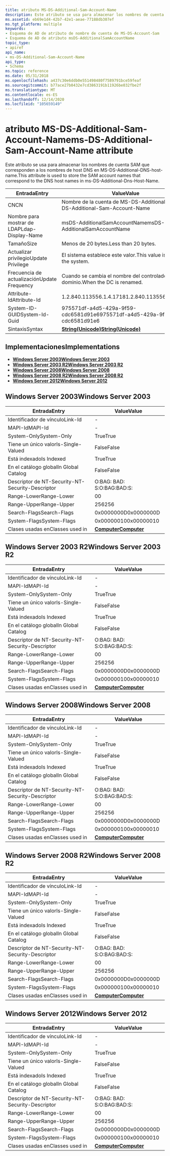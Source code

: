 ```yaml
---
title: atributo MS-DS-Additional-Sam-Account-Name
description: Este atributo se usa para almacenar los nombres de cuenta SAM que corresponden a los nombres de host DNS en MS-DS-Additional-DNS-host-name.
ms.assetid: eb69e1d4-42b7-42e1-aeae-77188db307ef
ms.tgt_platform: multiple
keywords:
- Esquema de AD de atributo de nombre de cuenta de MS-DS-Account-Sam
- Esquema de AD de atributo msDS-AdditionalSamAccountName
topic_type:
- apiref
api_name:
- ms-DS-Additional-Sam-Account-Name
api_type:
- Schema
ms.topic: reference
ms.date: 05/31/2018
ms.openlocfilehash: a437c30e6ddb0e551498480f7589791bce59feaf
ms.sourcegitcommit: b77ace27b0432e7cd3863191b11926be032fbe2f
ms.translationtype: MT
ms.contentlocale: es-ES
ms.lasthandoff: 12/14/2020
ms.locfileid: "105659149"
---
```

# <a name="ms-ds-additional-sam-account-name-attribute"></a><span data-ttu-id="9aa83-105">atributo MS-DS-Additional-Sam-Account-Name</span><span class="sxs-lookup"><span data-stu-id="9aa83-105">ms-DS-Additional-Sam-Account-Name attribute</span></span>

<span data-ttu-id="9aa83-106">Este atributo se usa para almacenar los nombres de cuenta SAM que corresponden a los nombres de host DNS en MS-DS-Additional-DNS-host-name.</span><span class="sxs-lookup"><span data-stu-id="9aa83-106">This attribute is used to store the SAM account names that correspond to the DNS host names in ms-DS-Additional-Dns-Host-Name.</span></span>



| <span data-ttu-id="9aa83-107">Entrada</span><span class="sxs-lookup"><span data-stu-id="9aa83-107">Entry</span></span> | <span data-ttu-id="9aa83-108">Value</span><span class="sxs-lookup"><span data-stu-id="9aa83-108">Value</span></span> |
|-------------------|---------------------------------------------|
| <span data-ttu-id="9aa83-109">CN</span><span class="sxs-lookup"><span data-stu-id="9aa83-109">CN</span></span>                | <span data-ttu-id="9aa83-110">Nombre de la cuenta de MS-DS-Additional-Sam</span><span class="sxs-lookup"><span data-stu-id="9aa83-110">ms-DS-Additional-Sam-Account-Name</span></span>           |
| <span data-ttu-id="9aa83-111">Nombre para mostrar de LDAP</span><span class="sxs-lookup"><span data-stu-id="9aa83-111">Ldap-Display-Name</span></span> | <span data-ttu-id="9aa83-112">msDS-AdditionalSamAccountName</span><span class="sxs-lookup"><span data-stu-id="9aa83-112">msDS-AdditionalSamAccountName</span></span>               |
| <span data-ttu-id="9aa83-113">Tamaño</span><span class="sxs-lookup"><span data-stu-id="9aa83-113">Size</span></span>              | <span data-ttu-id="9aa83-114">Menos de 20 bytes.</span><span class="sxs-lookup"><span data-stu-id="9aa83-114">Less than 20 bytes.</span></span>                         |
| <span data-ttu-id="9aa83-115">Actualizar privilegio</span><span class="sxs-lookup"><span data-stu-id="9aa83-115">Update Privilege</span></span>  | <span data-ttu-id="9aa83-116">El sistema establece este valor.</span><span class="sxs-lookup"><span data-stu-id="9aa83-116">This value is set by the system.</span></span>            |
| <span data-ttu-id="9aa83-117">Frecuencia de actualización</span><span class="sxs-lookup"><span data-stu-id="9aa83-117">Update Frequency</span></span>  | <span data-ttu-id="9aa83-118">Cuando se cambia el nombre del controlador de dominio.</span><span class="sxs-lookup"><span data-stu-id="9aa83-118">When the DC is renamed.</span></span>                     |
| <span data-ttu-id="9aa83-119">Attribute-Id</span><span class="sxs-lookup"><span data-stu-id="9aa83-119">Attribute-Id</span></span>      | <span data-ttu-id="9aa83-120">1.2.840.113556.1.4.1718</span><span class="sxs-lookup"><span data-stu-id="9aa83-120">1.2.840.113556.1.4.1718</span></span>                     |
| <span data-ttu-id="9aa83-121">System-ID-GUID</span><span class="sxs-lookup"><span data-stu-id="9aa83-121">System-Id-Guid</span></span>    | <span data-ttu-id="9aa83-122">975571df-a4d5-429a-9f59-cdc6581d91e6</span><span class="sxs-lookup"><span data-stu-id="9aa83-122">975571df-a4d5-429a-9f59-cdc6581d91e6</span></span>        |
| <span data-ttu-id="9aa83-123">Sintaxis</span><span class="sxs-lookup"><span data-stu-id="9aa83-123">Syntax</span></span>            | [<span data-ttu-id="9aa83-124">**String(Unicode)**</span><span class="sxs-lookup"><span data-stu-id="9aa83-124">**String(Unicode)**</span></span>](s-string-unicode.md) |



## <a name="implementations"></a><span data-ttu-id="9aa83-125">Implementaciones</span><span class="sxs-lookup"><span data-stu-id="9aa83-125">Implementations</span></span>

-   [<span data-ttu-id="9aa83-126">**Windows Server 2003**</span><span class="sxs-lookup"><span data-stu-id="9aa83-126">**Windows Server 2003**</span></span>](#windows-server-2003)
-   [<span data-ttu-id="9aa83-127">**Windows Server 2003 R2**</span><span class="sxs-lookup"><span data-stu-id="9aa83-127">**Windows Server 2003 R2**</span></span>](#windows-server-2003-r2)
-   [<span data-ttu-id="9aa83-128">**Windows Server 2008**</span><span class="sxs-lookup"><span data-stu-id="9aa83-128">**Windows Server 2008**</span></span>](#windows-server-2008)
-   [<span data-ttu-id="9aa83-129">**Windows Server 2008 R2**</span><span class="sxs-lookup"><span data-stu-id="9aa83-129">**Windows Server 2008 R2**</span></span>](#windows-server-2008-r2)
-   [<span data-ttu-id="9aa83-130">**Windows Server 2012**</span><span class="sxs-lookup"><span data-stu-id="9aa83-130">**Windows Server 2012**</span></span>](#windows-server-2012)

## <a name="windows-server-2003"></a><span data-ttu-id="9aa83-131">Windows Server 2003</span><span class="sxs-lookup"><span data-stu-id="9aa83-131">Windows Server 2003</span></span>



| <span data-ttu-id="9aa83-132">Entrada</span><span class="sxs-lookup"><span data-stu-id="9aa83-132">Entry</span></span> | <span data-ttu-id="9aa83-133">Value</span><span class="sxs-lookup"><span data-stu-id="9aa83-133">Value</span></span> |
|------------------------|-------------------------------------------|
| <span data-ttu-id="9aa83-134">Identificador de vínculo</span><span class="sxs-lookup"><span data-stu-id="9aa83-134">Link-Id</span></span>                | \-                                        |
| <span data-ttu-id="9aa83-135">MAPI-Id</span><span class="sxs-lookup"><span data-stu-id="9aa83-135">MAPI-Id</span></span>                | \-                                        |
| <span data-ttu-id="9aa83-136">System-Only</span><span class="sxs-lookup"><span data-stu-id="9aa83-136">System-Only</span></span>            | <span data-ttu-id="9aa83-137">True</span><span class="sxs-lookup"><span data-stu-id="9aa83-137">True</span></span>                                      |
| <span data-ttu-id="9aa83-138">Tiene un único valor</span><span class="sxs-lookup"><span data-stu-id="9aa83-138">Is-Single-Valued</span></span>       | <span data-ttu-id="9aa83-139">False</span><span class="sxs-lookup"><span data-stu-id="9aa83-139">False</span></span>                                     |
| <span data-ttu-id="9aa83-140">Está indexado</span><span class="sxs-lookup"><span data-stu-id="9aa83-140">Is Indexed</span></span>             | <span data-ttu-id="9aa83-141">True</span><span class="sxs-lookup"><span data-stu-id="9aa83-141">True</span></span>                                      |
| <span data-ttu-id="9aa83-142">En el catálogo global</span><span class="sxs-lookup"><span data-stu-id="9aa83-142">In Global Catalog</span></span>      | <span data-ttu-id="9aa83-143">False</span><span class="sxs-lookup"><span data-stu-id="9aa83-143">False</span></span>                                     |
| <span data-ttu-id="9aa83-144">Descriptor de NT-Security-</span><span class="sxs-lookup"><span data-stu-id="9aa83-144">NT-Security-Descriptor</span></span> | <span data-ttu-id="9aa83-145">O:BAG: BAD: S:</span><span class="sxs-lookup"><span data-stu-id="9aa83-145">O:BAG:BAD:S:</span></span>                              |
| <span data-ttu-id="9aa83-146">Range-Lower</span><span class="sxs-lookup"><span data-stu-id="9aa83-146">Range-Lower</span></span>            | <span data-ttu-id="9aa83-147">0</span><span class="sxs-lookup"><span data-stu-id="9aa83-147">0</span></span>                                         |
| <span data-ttu-id="9aa83-148">Range-Upper</span><span class="sxs-lookup"><span data-stu-id="9aa83-148">Range-Upper</span></span>            | <span data-ttu-id="9aa83-149">256</span><span class="sxs-lookup"><span data-stu-id="9aa83-149">256</span></span>                                       |
| <span data-ttu-id="9aa83-150">Search-Flags</span><span class="sxs-lookup"><span data-stu-id="9aa83-150">Search-Flags</span></span>           | <span data-ttu-id="9aa83-151">0x0000000D</span><span class="sxs-lookup"><span data-stu-id="9aa83-151">0x0000000D</span></span>                                |
| <span data-ttu-id="9aa83-152">System-Flags</span><span class="sxs-lookup"><span data-stu-id="9aa83-152">System-Flags</span></span>           | <span data-ttu-id="9aa83-153">0x00000010</span><span class="sxs-lookup"><span data-stu-id="9aa83-153">0x00000010</span></span>                                |
| <span data-ttu-id="9aa83-154">Clases usadas en</span><span class="sxs-lookup"><span data-stu-id="9aa83-154">Classes used in</span></span>        | [<span data-ttu-id="9aa83-155">**Computer**</span><span class="sxs-lookup"><span data-stu-id="9aa83-155">**Computer**</span></span>](c-computer.md)<br/> |



## <a name="windows-server-2003-r2"></a><span data-ttu-id="9aa83-156">Windows Server 2003 R2</span><span class="sxs-lookup"><span data-stu-id="9aa83-156">Windows Server 2003 R2</span></span>



| <span data-ttu-id="9aa83-157">Entrada</span><span class="sxs-lookup"><span data-stu-id="9aa83-157">Entry</span></span> | <span data-ttu-id="9aa83-158">Value</span><span class="sxs-lookup"><span data-stu-id="9aa83-158">Value</span></span> |
|------------------------|-------------------------------------------|
| <span data-ttu-id="9aa83-159">Identificador de vínculo</span><span class="sxs-lookup"><span data-stu-id="9aa83-159">Link-Id</span></span>                | \-                                        |
| <span data-ttu-id="9aa83-160">MAPI-Id</span><span class="sxs-lookup"><span data-stu-id="9aa83-160">MAPI-Id</span></span>                | \-                                        |
| <span data-ttu-id="9aa83-161">System-Only</span><span class="sxs-lookup"><span data-stu-id="9aa83-161">System-Only</span></span>            | <span data-ttu-id="9aa83-162">True</span><span class="sxs-lookup"><span data-stu-id="9aa83-162">True</span></span>                                      |
| <span data-ttu-id="9aa83-163">Tiene un único valor</span><span class="sxs-lookup"><span data-stu-id="9aa83-163">Is-Single-Valued</span></span>       | <span data-ttu-id="9aa83-164">False</span><span class="sxs-lookup"><span data-stu-id="9aa83-164">False</span></span>                                     |
| <span data-ttu-id="9aa83-165">Está indexado</span><span class="sxs-lookup"><span data-stu-id="9aa83-165">Is Indexed</span></span>             | <span data-ttu-id="9aa83-166">True</span><span class="sxs-lookup"><span data-stu-id="9aa83-166">True</span></span>                                      |
| <span data-ttu-id="9aa83-167">En el catálogo global</span><span class="sxs-lookup"><span data-stu-id="9aa83-167">In Global Catalog</span></span>      | <span data-ttu-id="9aa83-168">False</span><span class="sxs-lookup"><span data-stu-id="9aa83-168">False</span></span>                                     |
| <span data-ttu-id="9aa83-169">Descriptor de NT-Security-</span><span class="sxs-lookup"><span data-stu-id="9aa83-169">NT-Security-Descriptor</span></span> | <span data-ttu-id="9aa83-170">O:BAG: BAD: S:</span><span class="sxs-lookup"><span data-stu-id="9aa83-170">O:BAG:BAD:S:</span></span>                              |
| <span data-ttu-id="9aa83-171">Range-Lower</span><span class="sxs-lookup"><span data-stu-id="9aa83-171">Range-Lower</span></span>            | <span data-ttu-id="9aa83-172">0</span><span class="sxs-lookup"><span data-stu-id="9aa83-172">0</span></span>                                         |
| <span data-ttu-id="9aa83-173">Range-Upper</span><span class="sxs-lookup"><span data-stu-id="9aa83-173">Range-Upper</span></span>            | <span data-ttu-id="9aa83-174">256</span><span class="sxs-lookup"><span data-stu-id="9aa83-174">256</span></span>                                       |
| <span data-ttu-id="9aa83-175">Search-Flags</span><span class="sxs-lookup"><span data-stu-id="9aa83-175">Search-Flags</span></span>           | <span data-ttu-id="9aa83-176">0x0000000D</span><span class="sxs-lookup"><span data-stu-id="9aa83-176">0x0000000D</span></span>                                |
| <span data-ttu-id="9aa83-177">System-Flags</span><span class="sxs-lookup"><span data-stu-id="9aa83-177">System-Flags</span></span>           | <span data-ttu-id="9aa83-178">0x00000010</span><span class="sxs-lookup"><span data-stu-id="9aa83-178">0x00000010</span></span>                                |
| <span data-ttu-id="9aa83-179">Clases usadas en</span><span class="sxs-lookup"><span data-stu-id="9aa83-179">Classes used in</span></span>        | [<span data-ttu-id="9aa83-180">**Computer**</span><span class="sxs-lookup"><span data-stu-id="9aa83-180">**Computer**</span></span>](c-computer.md)<br/> |



## <a name="windows-server-2008"></a><span data-ttu-id="9aa83-181">Windows Server 2008</span><span class="sxs-lookup"><span data-stu-id="9aa83-181">Windows Server 2008</span></span>



| <span data-ttu-id="9aa83-182">Entrada</span><span class="sxs-lookup"><span data-stu-id="9aa83-182">Entry</span></span> | <span data-ttu-id="9aa83-183">Value</span><span class="sxs-lookup"><span data-stu-id="9aa83-183">Value</span></span> |
|------------------------|-------------------------------------------|
| <span data-ttu-id="9aa83-184">Identificador de vínculo</span><span class="sxs-lookup"><span data-stu-id="9aa83-184">Link-Id</span></span>                | \-                                        |
| <span data-ttu-id="9aa83-185">MAPI-Id</span><span class="sxs-lookup"><span data-stu-id="9aa83-185">MAPI-Id</span></span>                | \-                                        |
| <span data-ttu-id="9aa83-186">System-Only</span><span class="sxs-lookup"><span data-stu-id="9aa83-186">System-Only</span></span>            | <span data-ttu-id="9aa83-187">True</span><span class="sxs-lookup"><span data-stu-id="9aa83-187">True</span></span>                                      |
| <span data-ttu-id="9aa83-188">Tiene un único valor</span><span class="sxs-lookup"><span data-stu-id="9aa83-188">Is-Single-Valued</span></span>       | <span data-ttu-id="9aa83-189">False</span><span class="sxs-lookup"><span data-stu-id="9aa83-189">False</span></span>                                     |
| <span data-ttu-id="9aa83-190">Está indexado</span><span class="sxs-lookup"><span data-stu-id="9aa83-190">Is Indexed</span></span>             | <span data-ttu-id="9aa83-191">True</span><span class="sxs-lookup"><span data-stu-id="9aa83-191">True</span></span>                                      |
| <span data-ttu-id="9aa83-192">En el catálogo global</span><span class="sxs-lookup"><span data-stu-id="9aa83-192">In Global Catalog</span></span>      | <span data-ttu-id="9aa83-193">False</span><span class="sxs-lookup"><span data-stu-id="9aa83-193">False</span></span>                                     |
| <span data-ttu-id="9aa83-194">Descriptor de NT-Security-</span><span class="sxs-lookup"><span data-stu-id="9aa83-194">NT-Security-Descriptor</span></span> | <span data-ttu-id="9aa83-195">O:BAG: BAD: S:</span><span class="sxs-lookup"><span data-stu-id="9aa83-195">O:BAG:BAD:S:</span></span>                              |
| <span data-ttu-id="9aa83-196">Range-Lower</span><span class="sxs-lookup"><span data-stu-id="9aa83-196">Range-Lower</span></span>            | <span data-ttu-id="9aa83-197">0</span><span class="sxs-lookup"><span data-stu-id="9aa83-197">0</span></span>                                         |
| <span data-ttu-id="9aa83-198">Range-Upper</span><span class="sxs-lookup"><span data-stu-id="9aa83-198">Range-Upper</span></span>            | <span data-ttu-id="9aa83-199">256</span><span class="sxs-lookup"><span data-stu-id="9aa83-199">256</span></span>                                       |
| <span data-ttu-id="9aa83-200">Search-Flags</span><span class="sxs-lookup"><span data-stu-id="9aa83-200">Search-Flags</span></span>           | <span data-ttu-id="9aa83-201">0x0000000D</span><span class="sxs-lookup"><span data-stu-id="9aa83-201">0x0000000D</span></span>                                |
| <span data-ttu-id="9aa83-202">System-Flags</span><span class="sxs-lookup"><span data-stu-id="9aa83-202">System-Flags</span></span>           | <span data-ttu-id="9aa83-203">0x00000010</span><span class="sxs-lookup"><span data-stu-id="9aa83-203">0x00000010</span></span>                                |
| <span data-ttu-id="9aa83-204">Clases usadas en</span><span class="sxs-lookup"><span data-stu-id="9aa83-204">Classes used in</span></span>        | [<span data-ttu-id="9aa83-205">**Computer**</span><span class="sxs-lookup"><span data-stu-id="9aa83-205">**Computer**</span></span>](c-computer.md)<br/> |



## <a name="windows-server-2008-r2"></a><span data-ttu-id="9aa83-206">Windows Server 2008 R2</span><span class="sxs-lookup"><span data-stu-id="9aa83-206">Windows Server 2008 R2</span></span>



| <span data-ttu-id="9aa83-207">Entrada</span><span class="sxs-lookup"><span data-stu-id="9aa83-207">Entry</span></span> | <span data-ttu-id="9aa83-208">Value</span><span class="sxs-lookup"><span data-stu-id="9aa83-208">Value</span></span> |
|------------------------|-------------------------------------------|
| <span data-ttu-id="9aa83-209">Identificador de vínculo</span><span class="sxs-lookup"><span data-stu-id="9aa83-209">Link-Id</span></span>                | \-                                        |
| <span data-ttu-id="9aa83-210">MAPI-Id</span><span class="sxs-lookup"><span data-stu-id="9aa83-210">MAPI-Id</span></span>                | \-                                        |
| <span data-ttu-id="9aa83-211">System-Only</span><span class="sxs-lookup"><span data-stu-id="9aa83-211">System-Only</span></span>            | <span data-ttu-id="9aa83-212">True</span><span class="sxs-lookup"><span data-stu-id="9aa83-212">True</span></span>                                      |
| <span data-ttu-id="9aa83-213">Tiene un único valor</span><span class="sxs-lookup"><span data-stu-id="9aa83-213">Is-Single-Valued</span></span>       | <span data-ttu-id="9aa83-214">False</span><span class="sxs-lookup"><span data-stu-id="9aa83-214">False</span></span>                                     |
| <span data-ttu-id="9aa83-215">Está indexado</span><span class="sxs-lookup"><span data-stu-id="9aa83-215">Is Indexed</span></span>             | <span data-ttu-id="9aa83-216">True</span><span class="sxs-lookup"><span data-stu-id="9aa83-216">True</span></span>                                      |
| <span data-ttu-id="9aa83-217">En el catálogo global</span><span class="sxs-lookup"><span data-stu-id="9aa83-217">In Global Catalog</span></span>      | <span data-ttu-id="9aa83-218">False</span><span class="sxs-lookup"><span data-stu-id="9aa83-218">False</span></span>                                     |
| <span data-ttu-id="9aa83-219">Descriptor de NT-Security-</span><span class="sxs-lookup"><span data-stu-id="9aa83-219">NT-Security-Descriptor</span></span> | <span data-ttu-id="9aa83-220">O:BAG: BAD: S:</span><span class="sxs-lookup"><span data-stu-id="9aa83-220">O:BAG:BAD:S:</span></span>                              |
| <span data-ttu-id="9aa83-221">Range-Lower</span><span class="sxs-lookup"><span data-stu-id="9aa83-221">Range-Lower</span></span>            | <span data-ttu-id="9aa83-222">0</span><span class="sxs-lookup"><span data-stu-id="9aa83-222">0</span></span>                                         |
| <span data-ttu-id="9aa83-223">Range-Upper</span><span class="sxs-lookup"><span data-stu-id="9aa83-223">Range-Upper</span></span>            | <span data-ttu-id="9aa83-224">256</span><span class="sxs-lookup"><span data-stu-id="9aa83-224">256</span></span>                                       |
| <span data-ttu-id="9aa83-225">Search-Flags</span><span class="sxs-lookup"><span data-stu-id="9aa83-225">Search-Flags</span></span>           | <span data-ttu-id="9aa83-226">0x0000000D</span><span class="sxs-lookup"><span data-stu-id="9aa83-226">0x0000000D</span></span>                                |
| <span data-ttu-id="9aa83-227">System-Flags</span><span class="sxs-lookup"><span data-stu-id="9aa83-227">System-Flags</span></span>           | <span data-ttu-id="9aa83-228">0x00000010</span><span class="sxs-lookup"><span data-stu-id="9aa83-228">0x00000010</span></span>                                |
| <span data-ttu-id="9aa83-229">Clases usadas en</span><span class="sxs-lookup"><span data-stu-id="9aa83-229">Classes used in</span></span>        | [<span data-ttu-id="9aa83-230">**Computer**</span><span class="sxs-lookup"><span data-stu-id="9aa83-230">**Computer**</span></span>](c-computer.md)<br/> |



## <a name="windows-server-2012"></a><span data-ttu-id="9aa83-231">Windows Server 2012</span><span class="sxs-lookup"><span data-stu-id="9aa83-231">Windows Server 2012</span></span>



| <span data-ttu-id="9aa83-232">Entrada</span><span class="sxs-lookup"><span data-stu-id="9aa83-232">Entry</span></span> | <span data-ttu-id="9aa83-233">Value</span><span class="sxs-lookup"><span data-stu-id="9aa83-233">Value</span></span> |
|------------------------|-------------------------------------------|
| <span data-ttu-id="9aa83-234">Identificador de vínculo</span><span class="sxs-lookup"><span data-stu-id="9aa83-234">Link-Id</span></span>                | \-                                        |
| <span data-ttu-id="9aa83-235">MAPI-Id</span><span class="sxs-lookup"><span data-stu-id="9aa83-235">MAPI-Id</span></span>                | \-                                        |
| <span data-ttu-id="9aa83-236">System-Only</span><span class="sxs-lookup"><span data-stu-id="9aa83-236">System-Only</span></span>            | <span data-ttu-id="9aa83-237">True</span><span class="sxs-lookup"><span data-stu-id="9aa83-237">True</span></span>                                      |
| <span data-ttu-id="9aa83-238">Tiene un único valor</span><span class="sxs-lookup"><span data-stu-id="9aa83-238">Is-Single-Valued</span></span>       | <span data-ttu-id="9aa83-239">False</span><span class="sxs-lookup"><span data-stu-id="9aa83-239">False</span></span>                                     |
| <span data-ttu-id="9aa83-240">Está indexado</span><span class="sxs-lookup"><span data-stu-id="9aa83-240">Is Indexed</span></span>             | <span data-ttu-id="9aa83-241">True</span><span class="sxs-lookup"><span data-stu-id="9aa83-241">True</span></span>                                      |
| <span data-ttu-id="9aa83-242">En el catálogo global</span><span class="sxs-lookup"><span data-stu-id="9aa83-242">In Global Catalog</span></span>      | <span data-ttu-id="9aa83-243">False</span><span class="sxs-lookup"><span data-stu-id="9aa83-243">False</span></span>                                     |
| <span data-ttu-id="9aa83-244">Descriptor de NT-Security-</span><span class="sxs-lookup"><span data-stu-id="9aa83-244">NT-Security-Descriptor</span></span> | <span data-ttu-id="9aa83-245">O:BAG: BAD: S:</span><span class="sxs-lookup"><span data-stu-id="9aa83-245">O:BAG:BAD:S:</span></span>                              |
| <span data-ttu-id="9aa83-246">Range-Lower</span><span class="sxs-lookup"><span data-stu-id="9aa83-246">Range-Lower</span></span>            | <span data-ttu-id="9aa83-247">0</span><span class="sxs-lookup"><span data-stu-id="9aa83-247">0</span></span>                                         |
| <span data-ttu-id="9aa83-248">Range-Upper</span><span class="sxs-lookup"><span data-stu-id="9aa83-248">Range-Upper</span></span>            | <span data-ttu-id="9aa83-249">256</span><span class="sxs-lookup"><span data-stu-id="9aa83-249">256</span></span>                                       |
| <span data-ttu-id="9aa83-250">Search-Flags</span><span class="sxs-lookup"><span data-stu-id="9aa83-250">Search-Flags</span></span>           | <span data-ttu-id="9aa83-251">0x0000000D</span><span class="sxs-lookup"><span data-stu-id="9aa83-251">0x0000000D</span></span>                                |
| <span data-ttu-id="9aa83-252">System-Flags</span><span class="sxs-lookup"><span data-stu-id="9aa83-252">System-Flags</span></span>           | <span data-ttu-id="9aa83-253">0x00000010</span><span class="sxs-lookup"><span data-stu-id="9aa83-253">0x00000010</span></span>                                |
| <span data-ttu-id="9aa83-254">Clases usadas en</span><span class="sxs-lookup"><span data-stu-id="9aa83-254">Classes used in</span></span>        | [<span data-ttu-id="9aa83-255">**Computer**</span><span class="sxs-lookup"><span data-stu-id="9aa83-255">**Computer**</span></span>](c-computer.md)<br/> |



 

 





